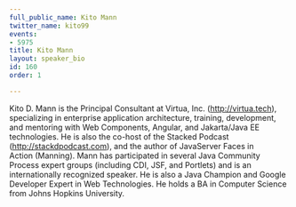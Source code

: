 ```yaml
---
full_public_name: Kito Mann
twitter_name: kito99
events:
- 5975
title: Kito Mann
layout: speaker_bio
id: 160
order: 1

---
```

Kito D. Mann is the Principal Consultant at Virtua, Inc. (http://virtua.tech), specializing in enterprise application architecture, training, development, and mentoring with Web Components, Angular, and Jakarta/Java EE technologies. He is also the co-host of the Stacked Podcast (http://stackdpodcast.com), and the author of JavaServer Faces in Action (Manning). Mann has participated in several Java Community Process expert groups (including CDI, JSF, and Portlets) and is an internationally recognized speaker. He is also a Java Champion and Google Developer Expert in Web Technologies. He holds a BA in Computer Science from Johns Hopkins University. 